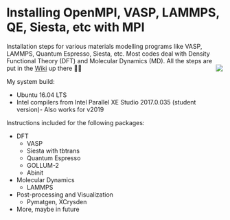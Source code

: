 # Installing OpenMPI, VASP, LAMMPS, QE, Siesta, etc with MPI
Installation steps for various materials modelling programs like VASP, LAMMPS, Quantum Espresso, Siesta, etc. Most codes deal with Density Functional Theory (DFT) and Molecular Dynamics (MD). All the steps are put in the [Wiki](https://github.com/shreeja7/vasp-lammps-installation-tips/wiki/How-to-install-VASP,-LAMMPS,-Siesta,-Quantum-Espresso-etc.-with-MPI) up there ☝🏽
[<img src="https://github.com/shreeja7/vasp-installation-etc/blob/master/SharedScreenshot2.jpg" align="right">](https://github.com/shreeja7/vasp-lammps-installation-tips/wiki/How-to-install-VASP,-LAMMPS,-Siesta,-Quantum-Espresso-etc.-with-MPI)

My system build:
- Ubuntu 16.04 LTS
- Intel compilers from Intel Parallel XE Studio 2017.0.035 (student version)- Also works for v2019

Instructions included for the following packages:
- DFT 
  - VASP
  - Siesta with tbtrans
  - Quantum Espresso
  - GOLLUM-2
  - Abinit
- Molecular Dynamics
  - LAMMPS
- Post-processing and Visualization
  - Pymatgen, XCrysden
- More, maybe in future
